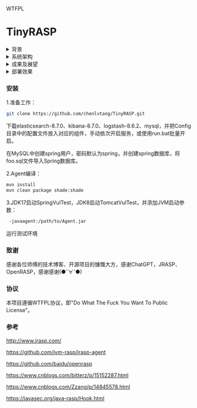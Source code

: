 <a href="http://www.wtfpl.net/"><img
       src="http://www.wtfpl.net/wp-content/uploads/2012/12/wtfpl-badge-4.png"
       width="80" height="15" alt="WTFPL" />
</a>

# TinyRASP

<details>
<summary>背景</summary>

### 背景

​	传统的Web应用防护技术，如WAF（Web Application Firewall），因为是依据已定的则进行拦截，因此常常不能应对各种经过编码或是变形的攻击，同时规则的好坏对漏报、误报率影响较大，且无法对未披露利用方式的漏洞进行防御。

​	因此，本文基于新兴的RASP技术，设计并实现了一个针对Java的漏洞防护系统。通过在漏洞利用的关键函数上埋下RASP探针，实现运行时实时检测和日志记录，在能**检测到漏洞并实现告警页面重定向的同时，借助ELK（Elasticsearch、Logstash、Kibana）架构来对攻击者信息进行可视化管理以便溯源分析**。最后，实验结果表明，本文设计的系统具有良好的拦截效果和兼容性，有一定的应用场景。

**关键词**：RASP；漏洞防护；Java Web；检测和拦截；ELK；日志可视化
</details>

<details>
<summary>系统架构</summary>

### 系统架构

#### 1. 功能模块图

![rasp系统功能模块](https://chenlvtang.top/pics/20230611131755.png)

#### 2. Agent架构图

![rasp架构](https://chenlvtang.top/pics/20230611131919.png)

#### 3. Agent项目结构

![rasp-Agent文件结构](https://chenlvtang.top/pics/20230611133346.png)

#### 4. 运行流程

![rasp运行流程](https://chenlvtang.top/pics/20230611133511.png)

#### 5. 测试靶场拓扑图

![rasp测试部署网络架构](https://chenlvtang.top/pics/20230611135427.png)
</details>


<details>
<summary>成果及展望</summary>

### 成果及展望

✔漏洞防护：

+ RCE
+ 任意文件读取
+ SQL注入
+ 反序列化
+ JNDI注入
+ SpEL表达式注入

✔兼容性：

+ Spring Boot、Tomcat
+ Java17、Java8
+ 高低版本Servlet（高版本中包名为Jakarta而不是Javax）

✔攻击日志可视化管理：

+ 总日志浏览
+ 攻击信息可视化

❌防护规则还需完善（ORZ，目前非常简陋，后期赶时间，大多用的JRASP的规则，哈哈哈，Sorry

❌漏洞的覆盖面较低，目前完成六类漏洞

❌缺少一个用户配置读取模块，只能硬编码规则

❌做着做着发现，Byte Buddy其实好像比Javassit更好用，哈哈 ，但是不想重构
</details>

<details>
<summary>部署效果</summary>

### 部署效果



https://github.com/chenlvtang/TinyRASP/assets/56435336/962ab5fd-b87b-484c-a889-de1696c3bd4b



漏洞防护（部署前和部署后的对比图）：

![image-20230611134734197](https://chenlvtang.top/pics/20230611134917.png)

兼容性测试：

![image-20230611134912645](https://chenlvtang.top/pics/20230611134920.png)

日志可视化：

![image-20230611135144779](https://chenlvtang.top/pics/20230611135147.png)
</details>

### 安装

1.准备工作：

```bash
git clone https://github.com/chenlvtang/TinyRASP.git
```

下载elasticsearch-8.7.0、kibana-8.7.0、logstash-8.6.2、mysql，并把Config目录中的配置文件放入对应的组件，手动依次开启服务，或使用run.bat批量开启。

在MySQL中创建spring用户，密码默认为spring，并创建spring数据库，将foo.sql文件导入Spring数据库。

2.Agent编译：

```bash
mvn install
mvn clean package shade:shade
```

3.JDK17启动SpringVulTest，JDK8启动TomcatVulTest，并添加JVM启动参数：

```bash
 -javaagent:/path/to/Agent.jar
```

运行测试环境

### 致谢

感谢各位师傅的技术博客、开源项目的慷慨大方，感谢ChatGPT，JRASP、OpenRASP，感谢感谢(●ˇ∀ˇ●)

### 协议

本项目遵循WTFPL协议，即"Do What The Fuck You Want To Public License"。

### 参考

http://www.jrasp.com/

https://github.com/jvm-rasp/jrasp-agent

https://github.com/baidu/openrasp

https://www.cnblogs.com/bitterz/p/15152287.html

https://www.cnblogs.com/Zzang/p/14845578.html

https://javasec.org/java-rasp/Hook.html




